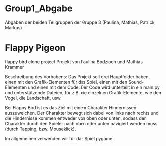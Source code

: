 # Group1_Abgabe
Abgaben der beiden Teilgruppen der Gruppe 3 (Paulina, Mathias, Patrick, Markus)

# Flappy Pigeon
flappy bird clone project
Projekt von Paulina Bodzioch und Mathias Krammer

Beschreibung des Vorhabens: Das Projekt soll drei Hauptfolder haben, einen mit den Grafik-Elementen für das Spiel, einen mit den Sound-Elementen und einen mit dem Code. Der Code wird unterteilt in ein main.py und unterstützende Dateien, für z.B. die einzelnen Grafik-Elemente, wie den Vogel, die Landschaft, usw.

Bei Flappy Bird ist es das Ziel mit einem Charakter Hindernissen auszuweichen. Der Charakter bewegt sich dabei von links nach rechts und die Hindernisse kommen entweder von oben oder unten, sodass der Charakter durch den Spieler nach oben oder unten navigiert werden muss (durch Tapping, bzw. Mouseklick).

Im allgemeinen verwenden wir für das Spiel pygame.
